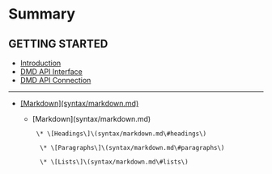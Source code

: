 # Summary

## GETTING STARTED

* [Introduction](README.md)
* [DMD API Interface](dmd-api-interface.md)
* [DMD API Connection](dmd-api-connection.md)

---

* [\[Markdown\]\(syntax/markdown.md\)](markdownsyntaxmarkdownmd.md)

  * \[Markdown\]\(syntax/markdown.md\)

         \* \[Headings\]\(syntax/markdown.md\#headings\)

          \* \[Paragraphs\]\(syntax/markdown.md\#paragraphs\)

          \* \[Lists\]\(syntax/markdown.md\#lists\)



